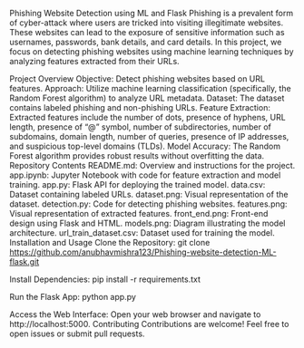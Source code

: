 Phishing Website Detection using ML and Flask
Phishing is a prevalent form of cyber-attack where users are tricked into visiting illegitimate websites. These websites can lead to the exposure of sensitive information such as usernames, passwords, bank details, and card details. In this project, we focus on detecting phishing websites using machine learning techniques by analyzing features extracted from their URLs.

Project Overview
Objective: Detect phishing websites based on URL features.
Approach: Utilize machine learning classification (specifically, the Random Forest algorithm) to analyze URL metadata.
Dataset: The dataset contains labeled phishing and non-phishing URLs.
Feature Extraction: Extracted features include the number of dots, presence of hyphens, URL length, presence of “@” symbol, number of subdirectories, number of subdomains, domain length, number of queries, presence of IP addresses, and suspicious top-level domains (TLDs).
Model Accuracy: The Random Forest algorithm provides robust results without overfitting the data.
Repository Contents
README.md: Overview and instructions for the project.
app.ipynb: Jupyter Notebook with code for feature extraction and model training.
app.py: Flask API for deploying the trained model.
data.csv: Dataset containing labeled URLs.
dataset.png: Visual representation of the dataset.
detection.py: Code for detecting phishing websites.
features.png: Visual representation of extracted features.
front_end.png: Front-end design using Flask and HTML.
models.png: Diagram illustrating the model architecture.
url_train_dataset.csv: Dataset used for training the model.
Installation and Usage
Clone the Repository:
git clone https://github.com/anubhavmishra123/Phishing-website-detection-ML-flask.git

Install Dependencies:
pip install -r requirements.txt

Run the Flask App:
python app.py

Access the Web Interface: Open your web browser and navigate to http://localhost:5000.
Contributing
Contributions are welcome! Feel free to open issues or submit pull requests.
